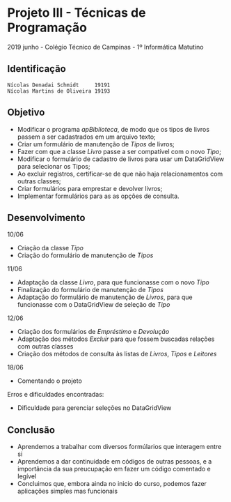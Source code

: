 # Projeto III - Técnicas de Programação
2019 junho - Colégio Técnico de Campinas - 1º Informática Matutino

## Identificação

	Nícolas Denadai Schmidt		19191
	Nícolas Martins de Oliveira	19193

## Objetivo

- Modificar o programa *apBiblioteca*, de modo que os tipos de livros passem a ser cadastrados em um arquivo texto;
- Criar um formulário de manutenção de *Tipos* de livros;
- Fazer com que a classe *Livro* passe a ser compatível com o novo *Tipo*;
- Modificar o formulário de cadastro de livros para usar um DataGridView para selecionar os Tipos;
- Ao excluir registros, certificar-se de que não haja relacionamentos com outras classes;
- Criar formulários para emprestar e devolver livros;
- Implementar formulários para as as opções de consulta.

## Desenvolvimento

10/06
- Criação da classe *Tipo*
- Criação do formulário de manutenção de *Tipos*

11/06
- Adaptação da classe *Livro*, para que funcionasse com o novo *Tipo*
- Finalização do formulário de manutenção de *Tipos*
- Adaptação do formulário de manutenção de *Livros*, para que funcionasse com o DataGridView de seleção de *Tipo*

12/06
- Criação dos formulários de *Empréstimo* e *Devolução*
- Adaptação dos métodos *Excluir* para que fossem buscadas relações com outras classes
- Criação dos métodos de consulta às listas de *Livros*, *Tipos* e *Leitores*

18/06
- Comentando o projeto

Erros e dificuldades encontradas:
- Dificuldade para gerenciar seleções no DataGridView

## Conclusão
- Aprendemos a trabalhar com diversos formúlarios que interagem entre si
- Aprendemos a dar continuidade em códigos de outras pessoas, e a importância da sua preucupação em fazer um código comentado e legível
- Concluimos que, embora ainda no inicio do curso, podemos fazer aplicações simples mas funcionais
